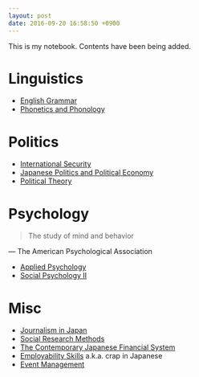 ```yaml
---
layout: post
date: 2016-09-20 16:58:50 +0900
---
```

This is my notebook. Contents have been being added.

# Linguistics
* [English Grammar](articles/linguistics/english)
* [Phonetics and Phonology](articles/linguistics/phonetics_and_phonology)

# Politics

* [International Security](articles/politics/international)
* [Japanese Politics and Political Economy](articles/politics/japan)
* [Political Theory](articles/politics/theory)

# Psychology
> The study of mind and behavior

― The American Psychological Association

* [Applied Psychology](articles/psychology/applied_psychology)
* [Social Psychology Ⅱ](articles/psychology/social_psychology)

# Misc

* [Journalism in Japan](articles/journalism_in_japan)
* [Social Research Methods](articles/social_research_methods)
* [The Contemporary Japanese Financial System](articles/the_contemporary_japanese_financial_system)
* [Employability Skills](articles/employability_skills) a.k.a. crap in Japanese
* [Event Management](articles/event_management)
